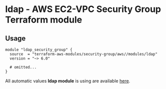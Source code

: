 # ldap - AWS EC2-VPC Security Group Terraform module

## Usage

```hcl
module "ldap_security_group" {
  source  = "terraform-aws-modules/security-group/aws//modules/ldap"
  version = "~> 6.0"

  # omitted...
}
```

All automatic values **ldap module** is using are available [here](https://github.com/terraform-aws-modules/terraform-aws-security-group/blob/master/modules/ldap/auto_values.tf).

<!-- BEGINNING OF PRE-COMMIT-TERRAFORM DOCS HOOK -->
<!-- END OF PRE-COMMIT-TERRAFORM DOCS HOOK -->
